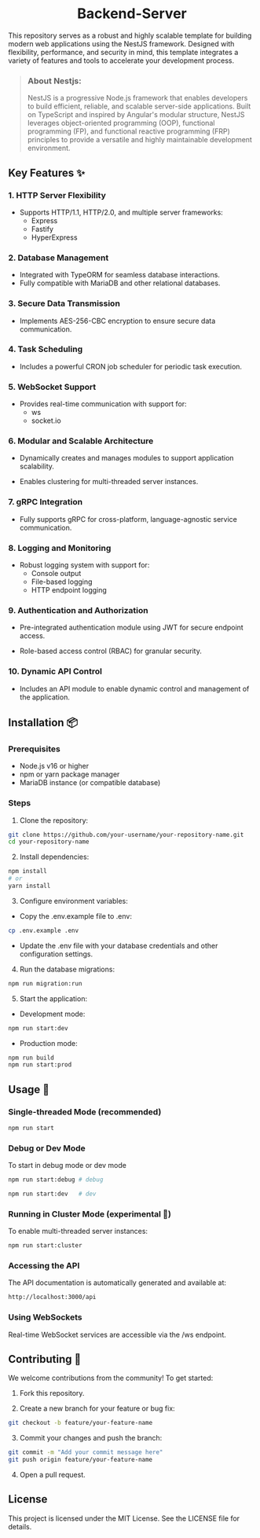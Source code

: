 <h1 align="center">Backend-Server</h1>

This repository serves as a robust and highly scalable template for building modern web applications using the NestJS framework. Designed with flexibility, performance, and security in mind, this template integrates a variety of features and tools to accelerate your development process.

> ### About Nestjs:
> NestJS is a progressive Node.js framework that enables developers to build efficient, reliable, and scalable server-side applications. Built on TypeScript and inspired by Angular's modular structure, NestJS leverages object-oriented programming (OOP), functional programming (FP), and functional reactive programming (FRP) principles to provide a versatile and highly maintainable development environment.

## Key Features ✨

### 1. HTTP Server Flexibility
- Supports HTTP/1.1, HTTP/2.0, and multiple server frameworks:
  * Express
  * Fastify
  * HyperExpress

### 2. Database Management
- Integrated with TypeORM for seamless database interactions.
- Fully compatible with MariaDB and other relational databases.

### 3. Secure Data Transmission
- Implements AES-256-CBC encryption to ensure secure data communication.

### 4. Task Scheduling
- Includes a powerful CRON job scheduler for periodic task execution.

### 5. WebSocket Support
- Provides real-time communication with support for:
  * ws
  * socket.io

### 6. Modular and Scalable Architecture
- Dynamically creates and manages modules to support application scalability.

- Enables clustering for multi-threaded server instances.

### 7. gRPC Integration

- Fully supports gRPC for cross-platform, language-agnostic service communication.

### 8. Logging and Monitoring

- Robust logging system with support for:
  * Console output
  * File-based logging
  * HTTP endpoint logging

### 9. Authentication and Authorization

- Pre-integrated authentication module using JWT for secure endpoint access.

- Role-based access control (RBAC) for granular security.

### 10. Dynamic API Control

- Includes an API module to enable dynamic control and management of the application.


## Installation 📦

### Prerequisites
- Node.js v16 or higher
- npm or yarn package manager
- MariaDB instance (or compatible database)

### Steps

1. Clone the repository:
```bash
git clone https://github.com/your-username/your-repository-name.git
cd your-repository-name
```

2. Install dependencies:
```bash
npm install
# or
yarn install
```

3. Configure environment variables:

- Copy the .env.example file to .env:
```bash
cp .env.example .env
```
- Update the .env file with your database credentials and other configuration settings.

4. Run the database migrations:
```bash
npm run migration:run
```

5. Start the application:

- Development mode:
```bash
npm run start:dev
```

- Production mode:
```bash
npm run build
npm run start:prod
```

## Usage 🚀

### Single-threaded Mode (recommended)
```bash
npm run start
```

### Debug or Dev Mode
To start in debug mode or dev mode
```bash
npm run start:debug # debug 

npm run start:dev   # dev
```

### Running in Cluster Mode (experimental 🔬)
To enable multi-threaded server instances:
```bash
npm run start:cluster
```

### Accessing the API

The API documentation is automatically generated and available at:
```bash
http://localhost:3000/api
```

### Using WebSockets

Real-time WebSocket services are accessible via the /ws endpoint.

## Contributing 📍

We welcome contributions from the community! To get started:

1. Fork this repository.

2. Create a new branch for your feature or bug fix:
```bash
git checkout -b feature/your-feature-name
```

3. Commit your changes and push the branch:
```bash
git commit -m "Add your commit message here"
git push origin feature/your-feature-name
```

4. Open a pull request.

## License

This project is licensed under the MIT License. See the LICENSE file for details.

